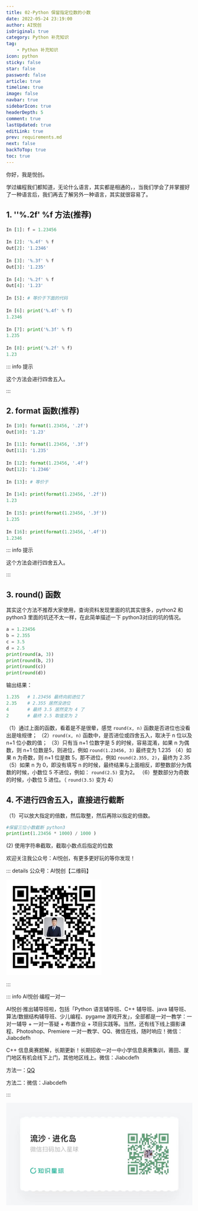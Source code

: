 ```yaml
---
title: 02-Python 保留指定位数的小数
date: 2022-05-24 23:19:00
author: AI悦创
isOriginal: true
category: Python 补充知识
tag:
    - Python 补充知识
icon: python
sticky: false
star: false
password: false
article: true
timeline: true
image: false
navbar: true
sidebarIcon: true
headerDepth: 5
comment: true
lastUpdated: true
editLink: true
prev: requirements.md
next: false
backToTop: true
toc: true
---
```


你好，我是悦创。

学过编程我们都知道，无论什么语言，其实都是相通的，，当我们学会了并掌握好了一种语言后，我们再去了解另外一种语言，其实就很容易了。 

## 1. ''%.2f' %f 方法(推荐)

```python
In [1]: f = 1.23456

In [2]: '%.4f' % f
Out[2]: '1.2346'

In [3]: '%.3f' % f
Out[3]: '1.235'

In [4]: '%.2f' % f
Out[4]: '1.23'

In [5]: # 等价于下面的代码

In [6]: print('%.4f' % f)
1.2346

In [7]: print('%.3f' % f)
1.235

In [8]: print('%.2f' % f)
1.23
```

::: info 提示

这个方法会进行四舍五入。

:::

## 2. format 函数(推荐)

```python
In [10]: format(1.23456, '.2f')
Out[10]: '1.23'

In [11]: format(1.23456, '.3f')
Out[11]: '1.235'

In [12]: format(1.23456, '.4f')
Out[12]: '1.2346'

In [13]: # 等价于

In [14]: print(format(1.23456, '.2f'))
1.23

In [15]: print(format(1.23456, '.3f'))
1.235

In [16]: print(format(1.23456, '.4f'))
1.2346
```

::: info 提示

这个方法会进行四舍五入。

:::

## 3. round() 函数

其实这个方法不推荐大家使用，查询资料发现里面的坑其实很多，python2 和 python3 里面的坑还不太一样，在此简单描述一下 python3对应的坑的情况。

```python
a = 1.23456
b = 2.355
c = 3.5
d = 2.5
print(round(a, 3))
print(round(b, 2))
print(round(c))
print(round(d))
```

输出结果：

````python
1.235   # 1.23456 最终向前进位了
2.35    # 2.355 居然没进位
4       # 最终 3.5 居然变为 4 了
2       # 最终 2.5 取值变为 2
````

（1）通过上面的函数，看着是不是很晕，感觉 `round(x, n)` 函数是否进位也没看出是啥规律；
（2）`round(x, n)` 函数中，是否进位或四舍五入，取决于 n 位以及 n+1 位小数的值；
（3）只有当 n+1 位数字是 5 的时候，容易混淆，如果 n 为偶数，则 n+1 位数是5，则进位，例如 `round(1.23456, 3)` 最终变为 1.235
（4）如果 n 为奇数，则 n+1 位是数 5，那不进位，例如 `round(2.355, 2)`，最终为 2.35
（5）如果 n 为 0，即没有填写 n 的时候，最终结果与上面相反，即整数部分为偶数的时候，小数位 5 不进位，例如： `round(2.5)` 变为2。
（6）整数部分为奇数的时候，小数位 5 进位。（ `round(3.5)` 变为 4）

## 4. 不进行四舍五入，直接进行截断

（1）可以放大指定的倍数，然后取整，然后再除以指定的倍数。

```python
#保留三位小数截断 python3
print(int(1.23456 * 1000) / 1000 )
```

(2) 使用字符串截取，截取小数点后指定的位数

欢迎关注我公众号：AI悦创，有更多更好玩的等你发现！

::: details 公众号：AI悦创【二维码】

![](/gzh.jpg)

:::

::: info AI悦创·编程一对一

AI悦创·推出辅导班啦，包括「Python 语言辅导班、C++ 辅导班、java 辅导班、算法/数据结构辅导班、少儿编程、pygame 游戏开发」，全部都是一对一教学：一对一辅导 + 一对一答疑 + 布置作业 + 项目实践等。当然，还有线下线上摄影课程、Photoshop、Premiere 一对一教学、QQ、微信在线，随时响应！微信：Jiabcdefh

C++ 信息奥赛题解，长期更新！长期招收一对一中小学信息奥赛集训，莆田、厦门地区有机会线下上门，其他地区线上。微信：Jiabcdefh

方法一：[QQ](http://wpa.qq.com/msgrd?v=3&uin=1432803776&site=qq&menu=yes)

方法二：微信：Jiabcdefh

:::

![](/zsxq.jpg)



